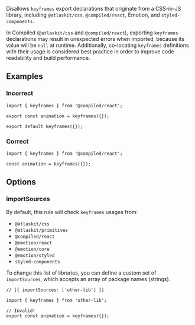 Disallows `keyframes` export declarations that originate from a CSS-in-JS library, including `@atlaskit/css`, `@compiled/react`, Emotion, and `styled-components`.

In Compiled (`@atlaskit/css` and `@compiled/react`), exporting `keyframes` declarations may result in unexpected errors when imported, because its value will be `null` at runtime. Additionally, co-locating `keyframes` definitions with their usage is considered best practice in order to improve code readability and build performance.

## Examples

### Incorrect

```tsx
import { keyframes } from '@compiled/react';

export const animation = keyframes({});

export default keyframes({});
```

### Correct

```tsx
import { keyframes } from '@compiled/react';

const animation = keyframes({});
```

## Options

### importSources

By default, this rule will check `keyframes` usages from:

- `@atlaskit/css`
- `@atlaskit/primitives`
- `@compiled/react`
- `@emotion/react`
- `@emotion/core`
- `@emotion/styled`
- `styled-components`

To change this list of libraries, you can define a custom set of `importSources`, which accepts an array of package names (strings).

```tsx
// [{ importSources: ['other-lib'] }]

import { keyframes } from 'other-lib';

// Invalid!
export const animation = keyframes({});
```
